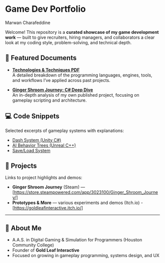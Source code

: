 # Game Dev Portfolio
Marwan Charafeddine

Welcome! This repository is a **curated showcase of my game development work** — built to give 
recruiters, hiring managers, and collaborators a clear look at my coding style, problem-solving, 
and technical depth.

## 📄 Featured Documents
- **[Technologies & Techniques PDF](Docs/Technologies_Techniques.pdf)**  
  A detailed breakdown of the programming languages, engines, tools, and workflows I’ve applied 
  across past projects.  

- **[Ginger Shroom Journey: C# Deep Dive](Docs/GingerShroomJourney_DeepDive.pdf)**  
  An in-depth analysis of my own published project, focusing on gameplay scripting and 
  architecture.  

## 💻 Code Snippets
Selected excerpts of gameplay systems with explanations:  
- [Dash System (Unity C#)](Code-Snippets/DashSystem/README.md)  
- [AI Behavior Trees (Unreal C++)](Code-Snippets/AI-BehaviorTrees/README.md)  
- [Save/Load System](Code-Snippets/SaveSystem/README.md)  

## 🚀 Projects
Links to project highlights and demos:  
- **Ginger Shroom Journey** (Steam) — [https://store.steampowered.com/app/3023100/Ginger_Shroom_Journey/]  
- **Prototypes & More** — various experiments and demos (Itch.io) - [https://goldleafinteractive.itch.io/]

---

## 👋 About Me
- A.A.S. in Digital Gaming & Simulation for Programmers (Houston Community College)  
- Founder of **Gold Leaf Interactive**
- Focused on growing in gameplay programming, systems design, and UX

